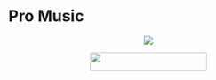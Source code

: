 # Pro Music

<p align="center"><a href="https://t.me/Innexiabot"><img src="https://github.com/TeamDeeCode/decodemusic/raw/main/ImageFont/decode.png"></a></p>

<p align="center"><a href="https://heroku.com/deploy?template=https://github.com/BrayDanXD/ProMusic"> <img src="https://img.shields.io/badge/Deploy%20To%20Heroku-blueviolet?style=for-the-badge&logo=heroku" width="210" height="34.45"/></a></p>
